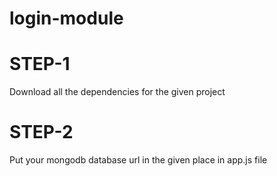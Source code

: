 # login-module
# STEP-1
Download all the dependencies for the given project

# STEP-2
Put your mongodb database url in the given place in app.js file

